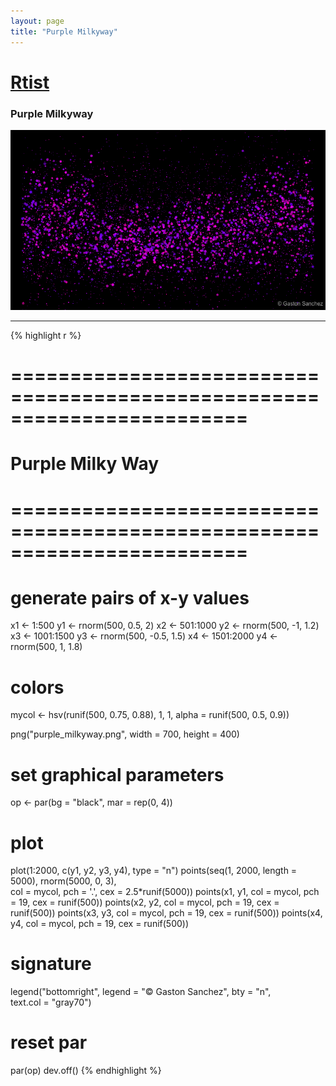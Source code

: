 ```yaml
---
layout: page
title: "Purple Milkyway"
---
```


# [Rtist](/Rtist) 

### Purple Milkyway 

![Purple Milkyway](../images/purple_milkyway.png) 

-----

{% highlight r %} 
# ======================================================================== 
# Purple Milky Way 
# ======================================================================== 
# generate pairs of x-y values 
x1 <- 1:500 
y1 <- rnorm(500, 0.5, 2) 
x2 <- 501:1000 
y2 <- rnorm(500, -1, 1.2) 
x3 <- 1001:1500 
y3 <- rnorm(500, -0.5, 1.5) 
x4 <- 1501:2000 
y4 <- rnorm(500, 1, 1.8) 
 
# colors 
mycol <- hsv(runif(500, 0.75, 0.88), 1, 1, alpha = runif(500, 0.5, 0.9)) 
 
 
png("purple_milkyway.png", width = 700, height = 400) 
# set graphical parameters 
op <- par(bg = "black", mar = rep(0, 4)) 
# plot 
plot(1:2000, c(y1, y2, y3, y4), type = "n") 
points(seq(1, 2000, length = 5000), rnorm(5000, 0, 3),  
       col = mycol, pch = '.', cex = 2.5*runif(5000)) 
points(x1, y1, col = mycol, pch = 19, cex = runif(500)) 
points(x2, y2, col = mycol, pch = 19, cex = runif(500)) 
points(x3, y3, col = mycol, pch = 19, cex = runif(500)) 
points(x4, y4, col = mycol, pch = 19, cex = runif(500)) 
# signature 
legend("bottomright", legend = "© Gaston Sanchez", bty = "n",  
       text.col = "gray70") 
# reset par 
par(op) 
dev.off() 
{% endhighlight %} 

